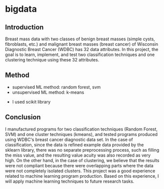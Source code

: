 # bigdata
## Introduction
Breast mass data with two classes of benign breast masses (simple cysts, fibroblasts, etc.) and malignant breast masses (breast cancer) of Wisconsin Diagnostic Breast Cancer (WDBC) has 32 data attributes. In this project, the goal is to learn, implement, and test two classification techniques and one clustering technique using these 32 attributes.
## Method
- supervised ML method: random forest, svm
- unsupervised ML method: k-means
* I used scikit library
## Conclusion
I manufactured programs for two classification techniques (Random Forest, SVM) and one cluster techniques (kmeans), and tested programs produced using WDBC's breast cancer diagnostic data set. In the case of classification, since the data is refined example data provided by the sklearn library, there was no separate preprocessing process, such as filling the miss value, and the resulting value acuity was also recorded as very high. On the other hand, in the case of clustering, we believe that the results were not compliant because there were overlapping parts where the data were not completely isolated clusters. This project was a good experience related to machine learning program production. Based on this experience, I will apply machine learning techniques to future research tasks.
